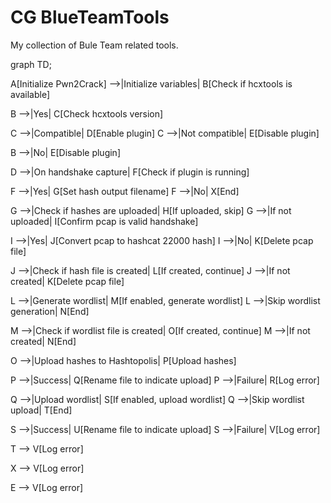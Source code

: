 # CG BlueTeamTools

My collection of Bule Team related tools.

graph TD;

A[Initialize Pwn2Crack] -->|Initialize variables| B[Check if hcxtools is available]

B -->|Yes| C[Check hcxtools version]

C -->|Compatible| D[Enable plugin]
C -->|Not compatible| E[Disable plugin]

B -->|No| E[Disable plugin]

D -->|On handshake capture| F[Check if plugin is running]

F -->|Yes| G[Set hash output filename]
F -->|No| X[End]

G -->|Check if hashes are uploaded| H[If uploaded, skip]
G -->|If not uploaded| I[Confirm pcap is valid handshake]

I -->|Yes| J[Convert pcap to hashcat 22000 hash]
I -->|No| K[Delete pcap file]

J -->|Check if hash file is created| L[If created, continue]
J -->|If not created| K[Delete pcap file]

L -->|Generate wordlist| M[If enabled, generate wordlist]
L -->|Skip wordlist generation| N[End]

M -->|Check if wordlist file is created| O[If created, continue]
M -->|If not created| N[End]

O -->|Upload hashes to Hashtopolis| P[Upload hashes]

P -->|Success| Q[Rename file to indicate upload]
P -->|Failure| R[Log error]

Q -->|Upload wordlist| S[If enabled, upload wordlist]
Q -->|Skip wordlist upload| T[End]

S -->|Success| U[Rename file to indicate upload]
S -->|Failure| V[Log error]

T --> V[Log error]

X --> V[Log error]

E --> V[Log error]
